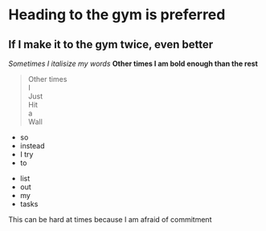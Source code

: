 # Heading to the gym is preferred
## If I make it to the gym twice, even better


*Sometimes I italisize my words*
**Other times I am bold enough than the rest**

>Other times  
>I  
>Just  
>Hit   
>a  
>Wall  

* so
* instead
* I try
* to
- list
- out
- my 
- tasks

This can be hard at times because I am afraid of commitment 